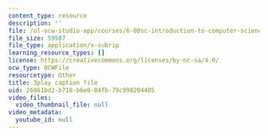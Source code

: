 ```yaml
---
content_type: resource
description: ''
file: /ol-ocw-studio-app/courses/6-00sc-introduction-to-computer-science-and-programming-spring-2011/26861bd2b718b6e084fb79c998204405_lFngfmE9RCc.srt
file_size: 59587
file_type: application/x-subrip
learning_resource_types: []
license: https://creativecommons.org/licenses/by-nc-sa/4.0/
ocw_type: OCWFile
resourcetype: Other
title: 3play caption file
uid: 26861bd2-b718-b6e0-84fb-79c998204405
video_files:
  video_thumbnail_file: null
video_metadata:
  youtube_id: null
---
```

